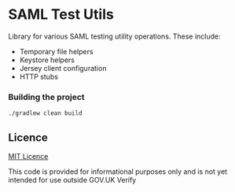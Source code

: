 
# SAML Test Utils

Library for various SAML testing utility operations. These include:

* Temporary file helpers
* Keystore helpers
* Jersey client configuration
* HTTP stubs

### Building the project

`./gradlew clean build`

## Licence

[MIT Licence](LICENCE)

This code is provided for informational purposes only and is not yet intended for use outside GOV.UK Verify
